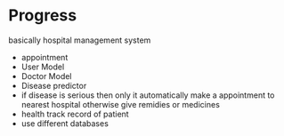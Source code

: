 # Progress

basically hospital management system
- appointment
- User Model
- Doctor Model
- Disease predictor
- if disease is serious then only it automatically make a appointment to nearest hospital otherwise give remidies or medicines
- health track record of patient
- use different databases
